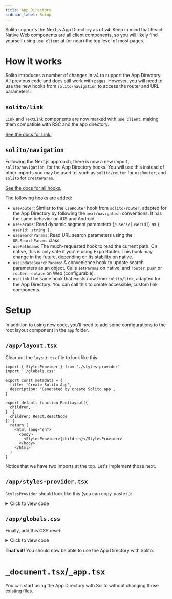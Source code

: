 ```yaml
---
title: App Directory
sidebar_label: Setup
---
```


Solito supports the Next.js App Directory as of v4. Keep in mind that React Native Web components are all client components, so you will likely find yourself using `use client` at (or near) the top level of most pages.

# How it works

Solito introduces a number of changes in v4 to support the App Directory. All previous code and docs still work with `pages`. However, you will need to use the new hooks from `solito/navigation` to access the router and URL parameters.

## `solito/link`

`Link` and `TextLink` components are now marked with `use client`, making them compatible with RSC and the app directory.

[See the docs for Link.](/usage/link)

## `solito/navigation`

Following the Next.js approach, there is now a new import, `solito/navigation`, for the App Directory hooks. You will use this instead of other imports you may be used to, such as `solito/router` for `useRouter`, and `solito` for `createParam`.

[See the docs for all hooks.](/app-directory/hooks)

The following hooks are added:

- `useRouter`: Similar to the `useRouter` hook from `solito/router`, adapted for the App Directory by following the `next/navigation` conventions. It has the same behavior on iOS and Android.
- `useParams`: Read dynamic segment parameters (`/users/[userId]`) as `{ userId: string }`.
- `useSearchParams`: Read URL search parameters using the `URLSearchParams` class.
- `usePathname`: The much-requested hook to read the current path. On native, this is only safe if you're using Expo Router. This hook may change in the future, depending on its stability on native.
- `useUpdateSearchParams`: A convenience hook to update search parameters as an object. Calls `setParams` on native, and `router.push` or `router.replace` on Web (configurable).
- `useLink` The same hook that exists now from `solito/link`, adapted for the App Directory. You can call this to create accessible, custom link components.

# Setup

In addition to using new code, you'll need to add some configurations to the root layout component in the `app` folder.

## `/app/layout.tsx`

Clear out the `layout.tsx` file to look like this:

```tsx
import { StylesProvider } from './styles-provider'
import './globals.css'

export const metadata = {
  title: 'Create Solito App',
  description: 'Generated by create Solito app',
}

export default function RootLayout({
  children,
}: {
  children: React.ReactNode
}) {
  return (
    <html lang="en">
      <body>
        <StylesProvider>{children}</StylesProvider>
      </body>
    </html>
  )
}
```

Notice that we have two imports at the top. Let's implement those next.

## `/app/styles-provider.tsx`

`StylesProvider` should look like this (you can copy-paste it):

<details>

<summary>Click to view code</summary>

```tsx
'use client'
import { Main } from 'next/document'
import { useServerInsertedHTML } from 'next/navigation'
import { AppRegistry } from 'react-native'

export function StylesProvider({ children }: { children: React.ReactNode }) {
  useServerInsertedHTML(() => {
    AppRegistry.registerComponent('Main', () => Main)
    // @ts-ignore
    const { getStyleElement } = AppRegistry.getApplication('Main')
    return getStyleElement()
  })
  return <>{children}</>
}
```

</details>

## `/app/globals.css`

Finally, add this CSS reset:

<details>

<summary>Click to view code</summary>

```css
html,
body,
#__next {
  width: 100%;
  /* To smooth any scrolling behavior */
  -webkit-overflow-scrolling: touch;
  margin: 0px;
  padding: 0px;
  /* Allows content to fill the viewport and go beyond the bottom */
  min-height: 100%;
}
#__next {
  flex-shrink: 0;
  flex-basis: auto;
  flex-direction: column;
  flex-grow: 1;
  display: flex;
  flex: 1;
}
html {
  scroll-behavior: smooth;
  /* Prevent text size change on orientation change https://gist.github.com/tfausak/2222823#file-ios-8-web-app-html-L138 */
  -webkit-text-size-adjust: 100%;
  height: 100%;
}
body {
  display: flex;
  /* Allows you to scroll below the viewport; default value is visible */
  overflow-y: auto;
  overscroll-behavior-y: none;
  text-rendering: optimizeLegibility;
  -webkit-font-smoothing: antialiased;
  -moz-osx-font-smoothing: grayscale;
  -ms-overflow-style: scrollbar;
}
```

</details>

**That's it!** You should now be able to use the App Directory with Solito.

# `_document.tsx`/`_app.tsx`

You can start using the App Directory with Solito without changing those existing files.
